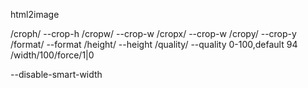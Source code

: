 html2image


/croph/ --crop-h
/cropw/ --crop-w
/cropx/ --crop-w
/cropy/ --crop-y
/format/ --format
/height/ --height
/quality/ --quality 0-100,default 94
/width/100/force/1|0

--disable-smart-width
